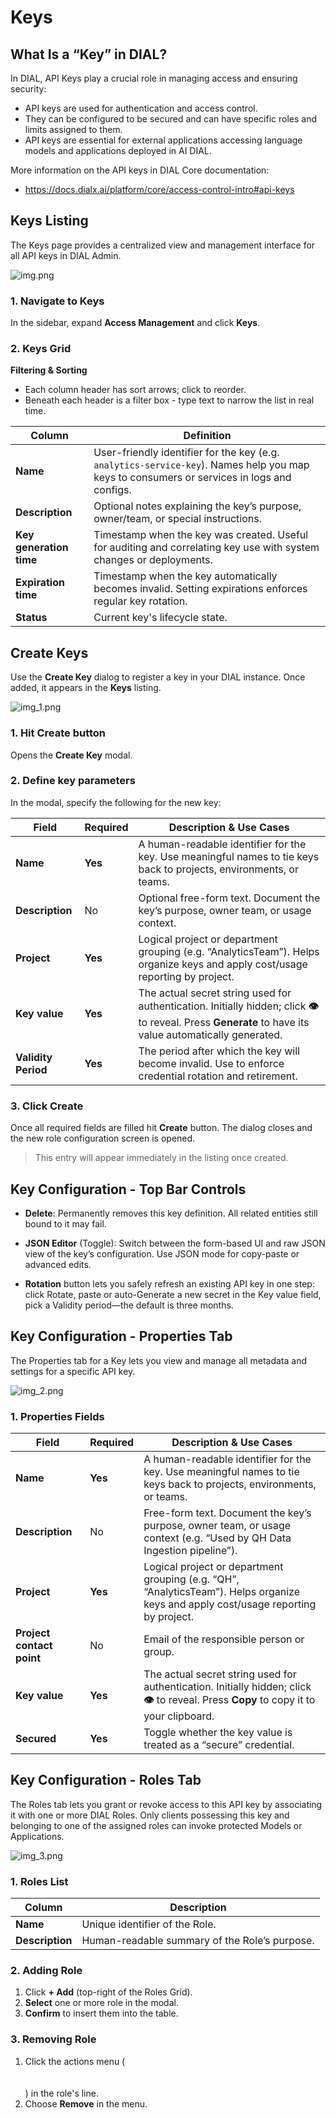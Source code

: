 # Keys

## What Is a “Key” in DIAL?

In DIAL, API Keys play a crucial role in managing access and ensuring security:

   * API keys are used for authentication and access control.
   * They can be configured to be secured and can have specific roles and limits assigned to them.
   * API keys are essential for external applications accessing language models and applications deployed in AI DIAL.

More information on the API keys in DIAL Core documentation: 

* https://docs.dialx.ai/platform/core/access-control-intro#api-keys

## Keys Listing

The Keys page provides a centralized view and management interface for all API keys in DIAL Admin.

![img.png](img/img_42.png)

### 1. Navigate to Keys

In the sidebar, expand **Access Management** and click **Keys**.

### 2. Keys Grid

**Filtering & Sorting**
* Each column header has sort arrows; click to reorder.
* Beneath each header is a filter box - type text to narrow the list in real time.

| Column                  | Definition                                                                                                                                  |
|-------------------------|---------------------------------------------------------------------------------------------------------------------------------------------|
| **Name**                | User-friendly identifier for the key (e.g. `analytics-service-key`). Names help you map keys to consumers or services in logs and configs. |
| **Description**         | Optional notes explaining the key’s purpose, owner/team, or special instructions.                                                           |
| **Key generation time** | Timestamp when the key was created. Useful for auditing and correlating key use with system changes or deployments.                         |
| **Expiration time**     | Timestamp when the key automatically becomes invalid. Setting expirations enforces regular key rotation.                                    |
| **Status**              | Current key's lifecycle state.                                                                                                              |


## Create Keys

Use the **Create Key** dialog to register a key in your DIAL instance. Once added, it appears in the **Keys** listing.

![img_1.png](img/img_43.png)

### 1. Hit **Create** button 

Opens the **Create Key** modal.

### 2. Define key parameters

In the modal, specify the following for the new key:

| Field               | Required | Description & Use Cases                                                                                                                                         |
|---------------------|-----------|-----------------------------------------------------------------------------------------------------------------------------------------------------------------|
| **Name**            | **Yes**   | A human-readable identifier for the key.   Use meaningful names to tie keys back to projects, environments, or teams.                                        |
| **Description**     | No        | Optional free-form text.   Document the key’s purpose, owner team, or usage context.                                                                         |
| **Project**         | **Yes**   | Logical project or department grouping (e.g. “AnalyticsTeam”).   Helps organize keys and apply cost/usage reporting by project.                              |
| **Key value**       | **Yes**   | The actual secret string used for authentication. Initially hidden; click **👁️** to reveal.   Press **Generate** to have its value automatically generated. |
| **Validity Period** | **Yes**   | The period after which the key will become invalid. Use to enforce credential rotation and retirement.                                                          |

### 3. Click Create 
Once all required fields are filled hit **Create** button. The dialog closes and the new role configuration screen is opened.

  > This entry will appear immediately in the listing once created.


## Key Configuration - Top Bar Controls

* **Delete**: Permanently removes this key definition. All related entities  still bound to it may fail.

* **JSON Editor** (Toggle): Switch between the form-based UI and raw JSON view of the key’s configuration. Use JSON mode for copy-paste or advanced edits.
* **Rotation** button lets you safely refresh an existing API key in one step: click Rotate, paste or auto-Generate a new secret in the Key value field, pick a Validity period—the default is three months.


## Key Configuration - Properties Tab

The Properties tab for a Key lets you view and manage all metadata and settings for a specific API key. 

![img_2.png](img/img_44.png)

### 1. Properties Fields

| Field                     | Required | Description & Use Cases                                                                                                                       |
| ------------------------- |----------|-----------------------------------------------------------------------------------------------------------------------------------------------|
| **Name**                  | **Yes**  | A human-readable identifier for the key.   Use meaningful names to tie keys back to projects, environments, or teams.                      |
| **Description**           | No       | Free-form text.   Document the key’s purpose, owner team, or usage context (e.g. “Used by QH Data Ingestion pipeline”).                    |
| **Project**               | **Yes**  | Logical project or department grouping (e.g. “QH”, “AnalyticsTeam”).   Helps organize keys and apply cost/usage reporting by project.      |
| **Project contact point** | No       | Email of the responsible person or group.                                                                                                     |
| **Key value**             | **Yes**  | The actual secret string used for authentication. Initially hidden; click **👁️** to reveal.   Press **Copy** to copy it to your clipboard. |
| **Secured**               | **Yes**  | Toggle whether the key value is treated as a “secure” credential.                                                          |


## Key Configuration - Roles Tab

The Roles tab lets you grant or revoke access to this API key by associating it with one or more DIAL Roles. 
Only clients possessing this key and belonging to one of the assigned roles can invoke protected Models or Applications.

![img_3.png](img/img_45.png)

### 1. Roles List

| Column          | Description                                   |
| --------------- |-----------------------------------------------|
| **Name**        | Unique identifier of the Role.                |
| **Description** | Human-readable summary of the Role’s purpose. |


### 2. Adding Role

1. Click **+ Add** (top-right of the Roles Grid).
2. **Select** one or more role in the modal.
3. **Confirm** to insert them into the table.

### 3. Removing Role
 
1. Click the actions menu (<br /><br /><br />) in the role's line.
2. Choose **Remove** in the menu.
